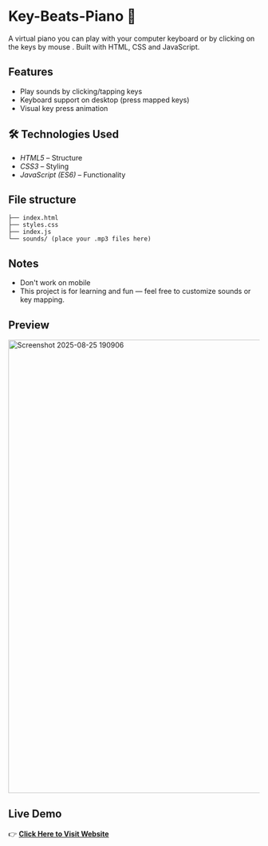 # Key-Beats-Piano 🎹

A virtual piano you can play with your computer keyboard or by clicking on the keys by mouse . Built with HTML, CSS and JavaScript.

## Features
- Play sounds by clicking/tapping keys
- Keyboard support on desktop (press mapped keys)
- Visual key press animation

## 🛠 Technologies Used  
- *HTML5* – Structure  
- *CSS3* – Styling  
- *JavaScript (ES6)* – Functionality  


## File structure
```
├── index.html
├── styles.css
├── index.js
└── sounds/ (place your .mp3 files here)
```

## Notes
- Don't work on mobile 
- This project is for learning and fun — feel free to customize sounds or key mapping.

## Preview
<img width="1919" height="908" alt="Screenshot 2025-08-25 190906" src="https://github.com/user-attachments/assets/56346ba0-dffd-489f-aeef-6df2a9fa509c" />


## Live Demo
👉 **[Click Here to Visit Website](https://abhishek-1273.github.io/Week-9-Key-Beats-Piano/)**  


